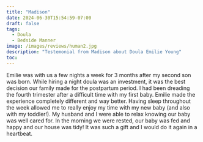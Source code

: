 ```yaml
---
title: "Madison"
date: 2024-06-30T15:54:59-07:00
draft: false
tags:
  - Doula
  - Bedside Manner
image: /images/reviews/human2.jpg
description: "Testemonial from Madison about Doula Emilie Young"
toc:
---
```

Emilie was with us a few nights a week for 3 months after my second son was born. While hiring a night doula was an investment, it was the best decision our family made for the postpartum period. I had been dreading the fourth trimester after a difficult time with my first baby. Emilie made the experience completely different and way better. Having sleep throughout the week allowed me to really enjoy my time with my new baby (and also with my toddler!). My husband and I were able to relax knowing our baby was well cared for. In the morning we were rested, our baby was fed and happy and our house was tidy! It was such a gift and I would do it again in a heartbeat.